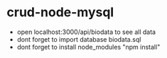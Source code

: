 # crud-node-mysql

- open localhost:3000/api/biodata to see all data
- dont forget to import database biodata.sql
- dont forget to install node_modules "npm install"
